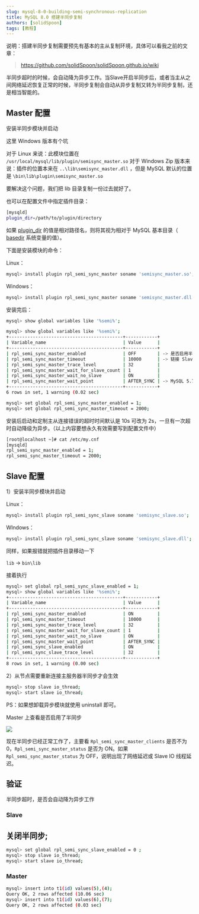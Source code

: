 ```yaml
---
slug: mysql-8-0-building-semi-synchronous-replication
title: MySQL 8.0 搭建半同步复制
authors: [solidSpoon]
tags: [教程]
---
```


说明：搭建半同步复制需要预先有基本的主从复制环境，具体可以看我之前的文章：

> https://github.com/solidSpoon/solidSpoon.github.io/wiki

半同步超时的时候，会自动降为异步工作。当Slave开启半同步后，或者当主从之间网络延迟恢复正常的时候，半同步复制会自动从异步复制又转为半同步复制，还是相当智能的。

## Master 配置


安装半同步模块并启动


这里 Windows 版本有个坑

对于 Linux 来说：此模块位置在 `/usr/local/mysql/lib/plugin/semisync_master.so`
对于 Windows Zip 版本来说：插件的位置本来在 `..\lib\semisync_master.dll` ，但是 MySQL 默认的位置是 `\bin\lib\plugin\semisync_master.so` 


要解决这个问题，我们把 lib 目录复制一份过去就好了。


也可以在配置文件中指定插件目录：

```bash
[mysqld]
plugin_dir=/path/to/plugin/directory
```

如果 [plugin_dir](https://www.docs4dev.com/docs/zh/mysql/5.7/reference/server-system-variables.html#sysvar_plugin_dir) 的值是相对路径名，则将其视为相对于 MySQL 基本目录（ [basedir](https://www.docs4dev.com/docs/zh/mysql/5.7/reference/server-system-variables.html#sysvar_basedir) 系统变量的值）。


下面是安装模块的命令：


Linux：

```bash
mysql> install plugin rpl_semi_sync_master soname 'semisync_master.so';
```

Windows：

```bash
mysql> install plugin rpl_semi_sync_master soname 'semisync_master.dll';
```


安装完后：

```bash
mysql> show global variables like '%semi%';
```

```bash
mysql> show global variables like '%semi%';
+-------------------------------------------+------------+
| Variable_name                             | Value      |
+-------------------------------------------+------------+
| rpl_semi_sync_master_enabled              | OFF        | -> 是否启用半同步协议
| rpl_semi_sync_master_timeout              | 10000      | -> 链接 Slave 超时时间
| rpl_semi_sync_master_trace_level          | 32         |
| rpl_semi_sync_master_wait_for_slave_count | 1          |
| rpl_semi_sync_master_wait_no_slave        | ON         |
| rpl_semi_sync_master_wait_point           | AFTER_SYNC | -> MySQL 5.7 之后默认值
+-------------------------------------------+------------+
6 rows in set, 1 warning (0.02 sec)
```


```bash
mysql> set global rpl_semi_sync_master_enabled = 1;
mysql> set global rpl_semi_sync_master_timeout = 2000;
```


安装后启动和定制主从连接错误的超时时间默认是 10s 可改为 2s，一旦有一次超时自动降级为异步。（以上内容要想永久有效需要写到配置文件中）


```bash
[root@localhost ~]# cat /etc/my.cnf
[mysqld]
rpl_semi_sync_master_enabled = 1;
rpl_semi_sync_master_timeout = 2000;
```


## Slave 配置


1）安装半同步模块并启动


Linux：

```bash
mysql> install plugin rpl_semi_sync_slave soname 'semisync_slave.so';
```

WIndows：

```bash
mysql> install plugin rpl_semi_sync_slave soname 'semisync_slave.dll';
```

同样，如果报错就把插件目录移动一下

`lib` -> `bin\lib`


接着执行


```bash
mysql> set global rpl_semi_sync_slave_enabled = 1;
mysql> show global variables like '%semi%';
+-------------------------------------------+------------+
| Variable_name                             | Value      |
+-------------------------------------------+------------+
| rpl_semi_sync_master_enabled              | ON         |
| rpl_semi_sync_master_timeout              | 10000      |
| rpl_semi_sync_master_trace_level          | 32         |
| rpl_semi_sync_master_wait_for_slave_count | 1          |
| rpl_semi_sync_master_wait_no_slave        | ON         |
| rpl_semi_sync_master_wait_point           | AFTER_SYNC |
| rpl_semi_sync_slave_enabled               | ON         |
| rpl_semi_sync_slave_trace_level           | 32         |
+-------------------------------------------+------------+
8 rows in set, 1 warning (0.00 sec)
```


2）从节点需要重新连接主服务器半同步才会生效


```bash
mysql> stop slave io_thread;
mysql> start slave io_thread;
```


PS：如果想卸载异步模块就使用 uninstall 即可。


Master 上查看是否启用了半同步


![](https://ced-md-picture.oss-cn-beijing.aliyuncs.com/img/20210203214530.png)


现在半同步已经正常工作了，主要看 `Rpl_semi_sync_master_clients` 是否不为 0，`Rpl_semi_sync_master_status` 是否为 ON。如果 `Rpl_semi_sync_master_status` 为 OFF，说明出现了网络延迟或 Slave IO 线程延迟。

## 验证

半同步超时，是否会自动降为异步工作

### Slave

## 关闭半同步;

```bash
mysql> set global rpl_semi_sync_slave_enabled = 0 ;
mysql> stop slave io_thread;
mysql> start slave io_thread;
```

### Master

```bash
mysql> insert into t1(id) values(5),(4);
Query OK, 2 rows affected (10.06 sec)
mysql> insert into t1(id) values(6),(7);
Query OK, 2 rows affected (0.03 sec)
```